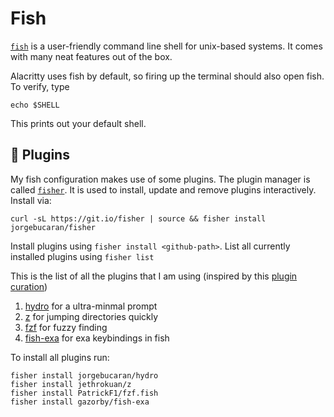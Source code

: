 # Fish

[`fish`](https://fishshell.com/) is a user-friendly command line shell for unix-based systems. It comes with many neat features out of the box. 

Alacritty uses fish by default, so firing up the terminal should also open fish. To verify, type

```shell
echo $SHELL
```

This prints out your default shell.

## :electric_plug: Plugins

My fish configuration makes use of some plugins. The plugin manager is called [`fisher`](https://github.com/jorgebucaran/fisher). 
It is used to install, update and remove plugins interactively. Install via:

```shell
curl -sL https://git.io/fisher | source && fisher install jorgebucaran/fisher
```

Install plugins using `fisher install <github-path>`.
List all currently installed plugins using `fisher list`

This is the list of all the plugins that I am using (inspired by this [plugin curation](https://github.com/jorgebucaran/awsm.fish))

1. [hydro](https://github.com/jorgebucaran/hydro) for a ultra-minmal prompt
2. [z](https://github.com/jethrokuan/z) for jumping directories quickly
3. [fzf](https://github.com/PatrickF1/fzf.fish) for fuzzy finding
4. [fish-exa](https://github.com/gazorby/fish-exa) for exa keybindings in fish

To install all plugins run:

```
fisher install jorgebucaran/hydro
fisher install jethrokuan/z
fisher install PatrickF1/fzf.fish
fisher install gazorby/fish-exa
```
